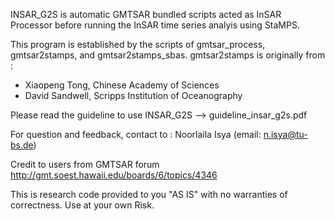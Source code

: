 INSAR_G2S is automatic GMTSAR bundled scripts acted as InSAR Processor before
running the InSAR time series analyis using StaMPS.
 
This program is established by the scripts of gmtsar_process, gmtsar2stamps, and gmtsar2stamps_sbas.
gmtsar2stamps is originally from :
- Xiaopeng Tong, Chinese Academy of Sciences
- David Sandwell, Scripps Institution of Oceanography

Please read the guideline to use INSAR_G2S --> guideline_insar_g2s.pdf

For question and feedback, contact to : Noorlaila Isya (email: n.isya@tu-bs.de)

Credit to users from GMTSAR forum
http://gmt.soest.hawaii.edu/boards/6/topics/4346

This is research code provided to you "AS IS" with no warranties of correctness. Use at your own Risk.

